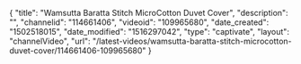 {
    "title": "Wamsutta Baratta Stitch MicroCotton Duvet Cover",
    "description": "",
    "channelid": "114661406",
    "videoid": "109965680",
    "date_created": "1502518015",
    "date_modified": "1516297042",
    "type": "captivate",
    "layout": "channelVideo",
    "url": "\/latest-videos\/wamsutta-baratta-stitch-microcotton-duvet-cover\/114661406-109965680"
}